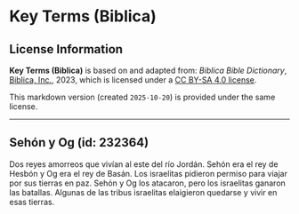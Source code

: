 # Key Terms (Biblica)

## License Information

**Key Terms (Biblica)** is based on and adapted from: _Biblica Bible Dictionary_, [Biblica, Inc.](https://www.biblica.com/), 2023, which is licensed under a [CC BY-SA 4.0 license](https://creativecommons.org/licenses/by-sa/4.0/legalcode.en).

This markdown version (created `2025-10-20`) is provided under the same license.



--------------------------------

## Sehón y Og (id: 232364)

Dos reyes amorreos que vivían al este del río Jordán. Sehón era el rey de Hesbón y Og era el rey de Basán. Los israelitas pidieron permiso para viajar por sus tierras en paz. Sehón y Og los atacaron, pero los israelitas ganaron las batallas. Algunas de las tribus israelitas elaigieron quedarse y vivir en esas tierras.


